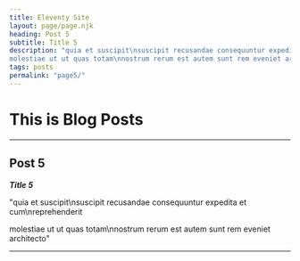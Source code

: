 ```yaml
---
title: Eleventy Site
layout: page/page.njk
heading: Post 5
subtitle: Title 5
description: "quia et suscipit\nsuscipit recusandae consequuntur expedita et cum\nreprehenderit
molestiae ut ut quas totam\nnostrum rerum est autem sunt rem eveniet architecto"
tags: posts
permalink: "page5/" 
---
```


# This is Blog Posts

___

## Post 5

 ***Title 5***

"quia et suscipit\nsuscipit recusandae consequuntur expedita et cum\nreprehenderit

molestiae ut ut quas totam\nnostrum rerum est autem sunt rem eveniet architecto"

___

